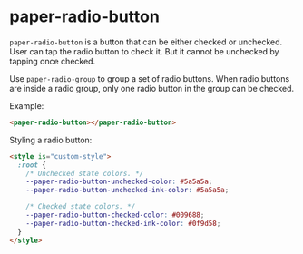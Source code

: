 # paper-radio-button

`paper-radio-button` is a button that can be either checked or unchecked.
User can tap the radio button to check it.  But it cannot be unchecked by
tapping once checked.

Use `paper-radio-group` to group a set of radio buttons. When radio buttons
are inside a radio group, only one radio button in the group can be checked.

Example:

```html
<paper-radio-button></paper-radio-button>
```
Styling a radio button:

```html
<style is="custom-style">
  :root {
    /* Unchecked state colors. */
    --paper-radio-button-unchecked-color: #5a5a5a;
    --paper-radio-button-unchecked-ink-color: #5a5a5a;

    /* Checked state colors. */
    --paper-radio-button-checked-color: #009688;
    --paper-radio-button-checked-ink-color: #0f9d58;
  }
</style>
```

